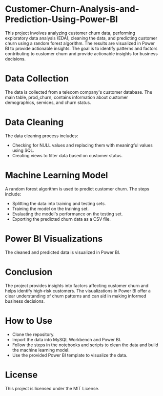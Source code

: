 # Customer-Churn-Analysis-and-Prediction-Using-Power-BI
This project involves analyzing customer churn data, performing exploratory data analysis (EDA), cleaning the data, and predicting customer churn using a random forest algorithm. The results are visualized in Power BI to provide actionable insights. The goal is to identify patterns and factors contributing to customer churn and provide actionable insights for business decisions.

# Data Collection
The data is collected from a telecom company's customer database. The main table, prod_churn, contains information about customer demographics, services, and churn status.

# Data Cleaning
The data cleaning process includes:
- Checking for NULL values and replacing them with meaningful values using SQL.
- Creating views to filter data based on customer status.

# Machine Learning Model
A random forest algorithm is used to predict customer churn. The steps include:
- Splitting the data into training and testing sets.
- Training the model on the training set.
- Evaluating the model's performance on the testing set.
- Exporting the predicted churn data as a CSV file.

# Power BI Visualizations
The cleaned and predicted data is visualized in Power BI. 

# Conclusion
The project provides insights into factors affecting customer churn and helps identify high-risk customers. The visualizations in Power BI offer a clear understanding of churn patterns and can aid in making informed business decisions.

# How to Use
- Clone the repository.
- Import the data into MySQL Workbench and Power BI.
- Follow the steps in the notebooks and scripts to clean the data and build the machine learning model.
- Use the provided Power BI template to visualize the data.

# License
This project is licensed under the MIT License.
